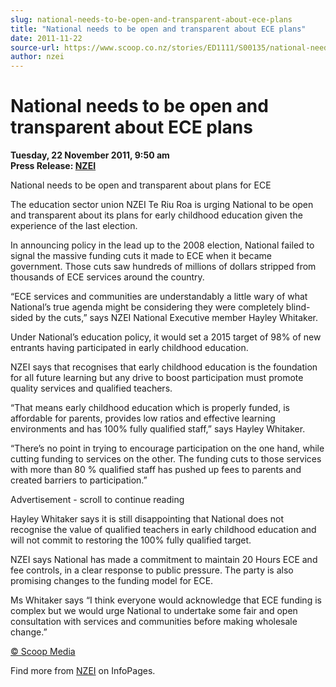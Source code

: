 ```yaml
---
slug: national-needs-to-be-open-and-transparent-about-ece-plans
title: "National needs to be open and transparent about ECE plans"
date: 2011-11-22
source-url: https://www.scoop.co.nz/stories/ED1111/S00135/national-needs-to-be-open-and-transparent-about-ece-plans.htm
author: nzei
---
```

National needs to be open and transparent about ECE plans
=========================================================

**Tuesday, 22 November 2011, 9:50 am**  
**Press Release: [NZEI](https://info.scoop.co.nz/NZEI)**

National needs to be open and transparent about plans for ECE

The education sector union NZEI Te Riu Roa is urging National to be open and transparent about its plans for early childhood education given the experience of the last election.

In announcing policy in the lead up to the 2008 election, National failed to signal the massive funding cuts it made to ECE when it became government. Those cuts saw hundreds of millions of dollars stripped from thousands of ECE services around the country.

“ECE services and communities are understandably a little wary of what National’s true agenda might be considering they were completely blind-sided by the cuts,” says NZEI National Executive member Hayley Whitaker.

Under National’s education policy, it would set a 2015 target of 98% of new entrants having participated in early childhood education.

NZEI says that recognises that early childhood education is the foundation for all future learning but any drive to boost participation must promote quality services and qualified teachers.

“That means early childhood education which is properly funded, is affordable for parents, provides low ratios and effective learning environments and has 100% fully qualified staff,” says Hayley Whitaker.

“There’s no point in trying to encourage participation on the one hand, while cutting funding to services on the other. The funding cuts to those services with more than 80 % qualified staff has pushed up fees to parents and created barriers to participation.”

Advertisement - scroll to continue reading





Hayley Whitaker says it is still disappointing that National does not recognise the value of qualified teachers in early childhood education and will not commit to restoring the 100% fully qualified target.

NZEI says National has made a commitment to maintain 20 Hours ECE and fee controls, in a clear response to public pressure. The party is also promising changes to the funding model for ECE.

Ms Whitaker says “I think everyone would acknowledge that ECE funding is complex but we would urge National to undertake some fair and open consultation with services and communities before making wholesale change.”

[© Scoop Media](http://www.scoop.co.nz/about/terms.html)

Find more from [NZEI](https://info.scoop.co.nz/NZEI) on InfoPages.